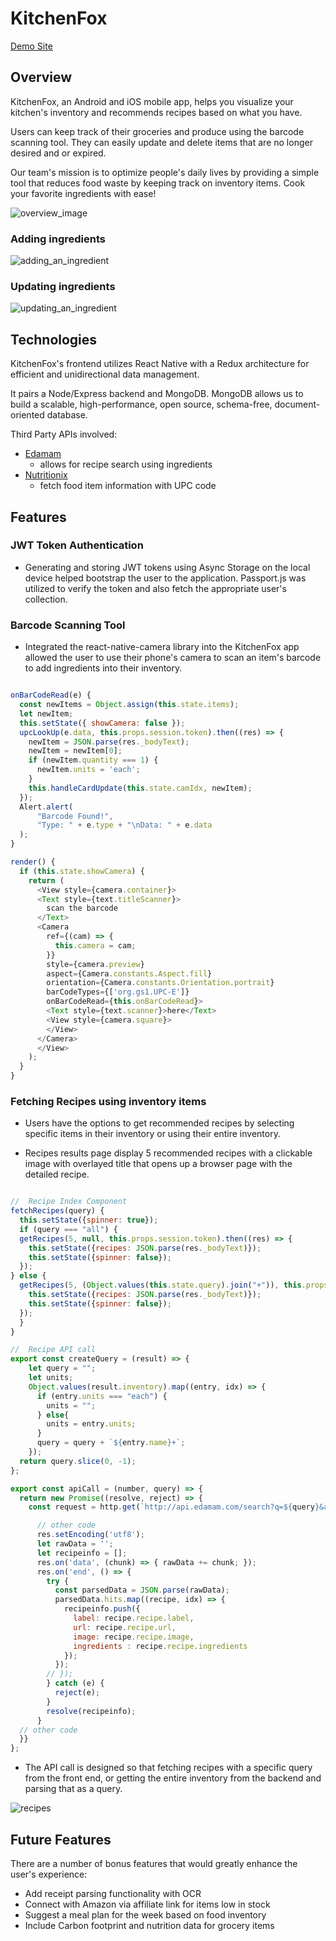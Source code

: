 # KitchenFox
[Demo Site](https://kitchenfox.site/)

## Overview
KitchenFox, an Android and iOS mobile app, helps you visualize your kitchen's inventory and recommends recipes based on what you have.

Users can keep track of their groceries and produce using the barcode scanning tool. They can easily update and delete items that are no longer desired and or expired.

Our team's mission is to optimize people's daily lives by providing a simple tool that reduces food waste by keeping track on inventory items. Cook your favorite ingredients with ease!

![overview_image](./docs/images/kf-previews.png)

### Adding ingredients
![adding_an_ingredient](./docs/images/KF-adding-ingredients.gif)

### Updating ingredients
![updating_an_ingredient](./docs/images/KF-updating-ingredients.gif)


## Technologies
  KitchenFox's frontend utilizes React Native with a Redux architecture for efficient and unidirectional data management. 
  
  It pairs a Node/Express backend and MongoDB. MongoDB allows us to build a scalable, high-performance, open source, schema-free, document-oriented database.

  Third Party APIs involved:
   + [Edamam](http://developer.edamam.com/edamam-docs-recipe-api)
      - allows for recipe search using ingredients
   + [Nutritionix](https://developer.nutritionix.com/docs/v1_1#/nutritionix_api_v1_1)
      - fetch food item information with UPC code

## Features
  ### JWT Token Authentication
  + Generating and storing JWT tokens using Async Storage on the local device helped bootstrap the user to the application. Passport.js was utilized to verify the token and also fetch the appropriate user's collection.

  ### Barcode Scanning Tool
  + Integrated the react-native-camera library into the KitchenFox app allowed the user to use their phone's camera to scan an item's barcode to add ingredients into their inventory. 

  ``` javascript

  onBarCodeRead(e) {
    const newItems = Object.assign(this.state.items);
    let newItem;
    this.setState({ showCamera: false });
    upcLookUp(e.data, this.props.session.token).then((res) => {
      newItem = JSON.parse(res._bodyText);
      newItem = newItem[0];
      if (newItem.quantity === 1) {
        newItem.units = 'each';
      }
      this.handleCardUpdate(this.state.camIdx, newItem);
    });
    Alert.alert(
        "Barcode Found!",
        "Type: " + e.type + "\nData: " + e.data
    );
  }

  render() {
    if (this.state.showCamera) {
      return (
        <View style={camera.container}>
        <Text style={text.titleScanner}>
          scan the barcode
        </Text>
        <Camera
          ref={(cam) => {
            this.camera = cam;
          }}
          style={camera.preview}
          aspect={Camera.constants.Aspect.fill}
          orientation={Camera.constants.Orientation.portrait}
          barCodeTypes={['org.gs1.UPC-E']}
          onBarCodeRead={this.onBarCodeRead}>
          <Text style={text.scanner}>here</Text>
          <View style={camera.square}>
          </View>
        </Camera>
        </View>
      );
    }
  }

  ```

  ### Fetching Recipes using inventory items

   + Users have the options to get recommended recipes by selecting specific items in their inventory or using their entire inventory.


   + Recipes results page display 5 recommended recipes with a clickable image with overlayed title that opens up a browser page with the detailed recipe.

  ``` javascript

  //  Recipe Index Component
  fetchRecipes(query) {
    this.setState({spinner: true});
    if (query === "all") {
    getRecipes(5, null, this.props.session.token).then((res) => {
      this.setState({recipes: JSON.parse(res._bodyText)});
      this.setState({spinner: false});
    });
  } else {
    getRecipes(5, (Object.values(this.state.query).join("+")), this.props.session.token).then((res) => {
      this.setState({recipes: JSON.parse(res._bodyText)});
      this.setState({spinner: false});
    });
    }
  }

  //  Recipe API call
  export const createQuery = (result) => {
      let query = "";
      let units;
      Object.values(result.inventory).map((entry, idx) => {
        if (entry.units === "each") {
          units = "";
        } else{
          units = entry.units;
        }
        query = query + `${entry.name}+`;
      });
    return query.slice(0, -1);
  };

  export const apiCall = (number, query) => {
    return new Promise((resolve, reject) => {
      const request = http.get(`http://api.edamam.com/search?q=${query}&app_id=${app_id}&app_key=${app_key}&to=${number}`, (res) => {

        // other code
        res.setEncoding('utf8');
        let rawData = '';
        let recipeinfo = [];
        res.on('data', (chunk) => { rawData += chunk; });
        res.on('end', () => {
          try {
            const parsedData = JSON.parse(rawData);
            parsedData.hits.map((recipe, idx) => {
              recipeinfo.push({
                label: recipe.recipe.label,
                url: recipe.recipe.url,
                image: recipe.recipe.image,
                ingredients : recipe.recipe.ingredients
              });
            });
          // });
          } catch (e) {
            reject(e);
          }
          resolve(recipeinfo);
        }
    // other code
    }}
  };

  ```

   + The API call is designed so that fetching recipes with a specific query from the front end, or getting the entire inventory from the backend and parsing that as a query.

  ![recipes](./docs/images/recipes.png)


## Future Features
  There are a number of bonus features that would greatly enhance the user's experience:

  + Add receipt parsing functionality with OCR
  + Connect with Amazon via affiliate link for items low in stock
  + Suggest a meal plan for the week based on food inventory
  + Include Carbon footprint and nutrition data for grocery items

